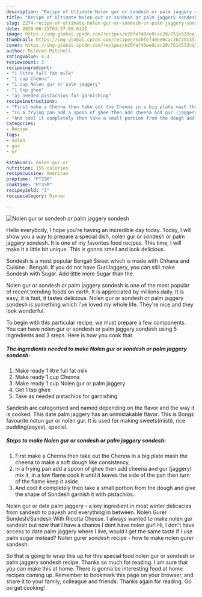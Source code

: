 ```yaml
---
description: "Recipe of Ultimate Nolen gur or sondesh or palm jaggery sondesh"
title: "Recipe of Ultimate Nolen gur or sondesh or palm jaggery sondesh"
slug: 2274-recipe-of-ultimate-nolen-gur-or-sondesh-or-palm-jaggery-sondesh
date: 2020-06-25T03:37:09.612Z
image: https://img-global.cpcdn.com/recipes/e20fef40ee0cac20/751x532cq70/nolen-gur-or-sondesh-or-palm-jaggery-sondesh-recipe-main-photo.jpg
thumbnail: https://img-global.cpcdn.com/recipes/e20fef40ee0cac20/751x532cq70/nolen-gur-or-sondesh-or-palm-jaggery-sondesh-recipe-main-photo.jpg
cover: https://img-global.cpcdn.com/recipes/e20fef40ee0cac20/751x532cq70/nolen-gur-or-sondesh-or-palm-jaggery-sondesh-recipe-main-photo.jpg
author: Mildred Mitchell
ratingvalue: 4.4
reviewcount: 3
recipeingredient:
- "1 litre full fat milk"
- "1 cup Chenna"
- "1 cup Nolen gur or palm jaggery"
- "1 tsp ghee"
- "as needed pistachios for garnishing"
recipeinstructions:
- "First make a Chenna then take out the Chenna in a big plate mash the cheena to make a soft dough like consistency,"
- "In a frying pan add a spoon of ghee then add cheena and gur (jaggery) mix it, in a low flame cook it until it leaves the side of the pan then turn of the flame keep it aside"
- "And cool it completely then take a small portion from the dough and give the shape of Sondesh garnish it with pistachios.."
categories:
- Recipe
tags:
- nolen
- gur
- or

katakunci: nolen gur or 
nutrition: 155 calories
recipecuisine: American
preptime: "PT19M"
cooktime: "PT35M"
recipeyield: "3"
recipecategory: Dinner

---
```



![Nolen gur or sondesh or palm jaggery sondesh](https://img-global.cpcdn.com/recipes/e20fef40ee0cac20/751x532cq70/nolen-gur-or-sondesh-or-palm-jaggery-sondesh-recipe-main-photo.jpg)

Hello everybody, I hope you're having an incredible day today. Today, I will show you a way to prepare a special dish, nolen gur or sondesh or palm jaggery sondesh. It is one of my favorites food recipes. This time, I will make it a little bit unique. This is gonna smell and look delicious.

Sondesh is a most popular Bengali Sweet which is made with Chhana and Cuisine : Bengali. If you do not have Gur/Jaggery, you can still make Sondesh with Sugar. Add little more Sugar than the.

Nolen gur or sondesh or palm jaggery sondesh is one of the most popular of recent trending foods on earth. It is appreciated by millions daily. It is easy, it is fast, it tastes delicious. Nolen gur or sondesh or palm jaggery sondesh is something which I've loved my whole life. They're nice and they look wonderful.


To begin with this particular recipe, we must prepare a few components. You can have nolen gur or sondesh or palm jaggery sondesh using 5 ingredients and 3 steps. Here is how you cook that.

<!--inarticleads1-->

##### The ingredients needed to make Nolen gur or sondesh or palm jaggery sondesh:

1. Make ready 1 litre full fat milk
1. Make ready 1 cup Chenna
1. Make ready 1 cup Nolen gur or palm jaggery
1. Get 1 tsp ghee
1. Take as needed pistachios for garnishing


Sandesh are categorised and named depending on the flavor and the way it is cooked. This date palm jaggery has an unmistakable flavor. This is Bongs favourite notun gur or nolen gur. It is used for making sweets(misti), rice pudding(payes), special. 

<!--inarticleads2-->

##### Steps to make Nolen gur or sondesh or palm jaggery sondesh:

1. First make a Chenna then take out the Chenna in a big plate mash the cheena to make a soft dough like consistency,
1. In a frying pan add a spoon of ghee then add cheena and gur (jaggery) mix it, in a low flame cook it until it leaves the side of the pan then turn of the flame keep it aside
1. And cool it completely then take a small portion from the dough and give the shape of Sondesh garnish it with pistachios..


Nolen gur or date palm jaggery - a key ingredient in most winter delicacies from sandesh to payesh and everything in between. Nolen Gurer Sondesh/Sandesh With Ricotta Cheese. I always wanted to make nolen gur sandesh but now that I have a chance I dont have nolen gur! Hi, I don&#39;t have access to date palm jaggery where I live, would I get the same taste if I use palm sugar instead? Nolen gurer sondesh recipe - how to make nolen gurer sandesh. 

So that is going to wrap this up for this special food nolen gur or sondesh or palm jaggery sondesh recipe. Thanks so much for reading. I am sure that you can make this at home. There is gonna be interesting food at home recipes coming up. Remember to bookmark this page on your browser, and share it to your family, colleague and friends. Thanks again for reading. Go on get cooking!

